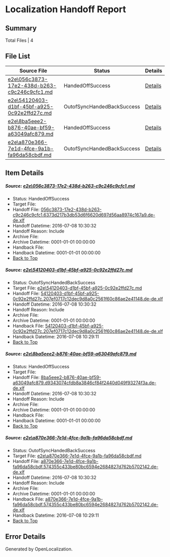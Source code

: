 # <a name='report-top'></a> Localization Handoff Report

## Summary
 Total Files | 4

## File List
 Source File | Status | Details 
 ----------- | ------ | ------- 
 [e2e\056c3873-17e2-438d-b263-c9c246c9cfc1.md](https://github.com/OpenLocalizationTestOrg/oltest/blob/2e3f3c49fc453f300cd0940164519885c0d4b250/e2e/056c3873-17e2-438d-b263-c9c246c9cfc1.md) | HandedOffSuccess | [Details](#796c5e32226666da29637ba3386f047180d293721)
 [e2e\54120403-d1bf-45bf-a925-0c92e2ffd27c.md](https://github.com/OpenLocalizationTestOrg/oltest/blob/1c0bc0b7cf97fd8ad0a6dabb462f3c01796437eb/e2e/54120403-d1bf-45bf-a925-0c92e2ffd27c.md) | OutofSyncHandedBackSuccess | [Details](#364ba981a886486aeacfcac23bcbfb17e568a6b33)
 [e2e\8ba5eee2-b876-40ae-bf59-a63049afc879.md](https://github.com/OpenLocalizationTestOrg/oltest/blob/2e3f3c49fc453f300cd0940164519885c0d4b250/e2e/8ba5eee2-b876-40ae-bf59-a63049afc879.md) | HandedOffSuccess | [Details](#13aa37a4a0baf2f48edd8ac32cfe6ac6f37eb51b4)
 [e2e\a870e366-7e1d-4fce-9a1b-fa96da58cbdf.md](https://github.com/OpenLocalizationTestOrg/oltest/blob/1c0bc0b7cf97fd8ad0a6dabb462f3c01796437eb/e2e/a870e366-7e1d-4fce-9a1b-fa96da58cbdf.md) | OutofSyncHandedBackSuccess | [Details](#6e26ff7ed9b3daecbfed8f5d2dbb27a06d97d0955)

## Item Details
##### <a name='796c5e32226666da29637ba3386f047180d293721'></a> Source: [e2e\056c3873-17e2-438d-b263-c9c246c9cfc1.md](https://github.com/OpenLocalizationTestOrg/oltest/blob/2e3f3c49fc453f300cd0940164519885c0d4b250/e2e/056c3873-17e2-438d-b263-c9c246c9cfc1.md)
* Status: HandedOffSuccess
* Target File: 
* Handoff File: [056c3873-17e2-438d-b263-c9c246c9cfc1.6373d217b3db53d6f6620d697d56aa8974c167a9.de-de.xlf](https://github.com/OpenLocalizationTestOrg/olhandoff-e2e/blob/27e3e69844ba258d5694e4b5aa78df95440001c7/ol-handoff/OpenLocalizationTestOrg/oltest-dede-fly/ci/low/056c3873-17e2-438d-b263-c9c246c9cfc1.6373d217b3db53d6f6620d697d56aa8974c167a9.de-de.xlf)
* Handoff Datetime: 2016-07-08 10:30:32
* Handoff Reason: Include
* Archive File: 
* Archive Datetime: 0001-01-01 00:00:00
* Handback File: 
* Handback Datetime: 0001-01-01 00:00:00
* [Back to Top](#report-top)

##### <a name='364ba981a886486aeacfcac23bcbfb17e568a6b33'></a> Source: [e2e\54120403-d1bf-45bf-a925-0c92e2ffd27c.md](https://github.com/OpenLocalizationTestOrg/oltest/blob/1c0bc0b7cf97fd8ad0a6dabb462f3c01796437eb/e2e/54120403-d1bf-45bf-a925-0c92e2ffd27c.md)
* Status: OutofSyncHandedBackSuccess
* Target File: [e2e\54120403-d1bf-45bf-a925-0c92e2ffd27c.md](https://github.com/OpenLocalizationTestOrg/oltest-dede-fly/blob/a3cbe309569d38d8663d9731e94930eb430bfdbd/e2e/54120403-d1bf-45bf-a925-0c92e2ffd27c.md)
* Handoff File: [54120403-d1bf-45bf-a925-0c92e2ffd27c.207ef0717c12dec9d8a0c2561f60c86ae2e41148.de-de.xlf](https://github.com/OpenLocalizationTestOrg/olhandoff-e2e/blob/27e3e69844ba258d5694e4b5aa78df95440001c7/ol-handoff/OpenLocalizationTestOrg/oltest-dede-fly/ci/low/54120403-d1bf-45bf-a925-0c92e2ffd27c.207ef0717c12dec9d8a0c2561f60c86ae2e41148.de-de.xlf)
* Handoff Datetime: 2016-07-08 10:30:32
* Handoff Reason: Include
* Archive File: 
* Archive Datetime: 0001-01-01 00:00:00
* Handback File: [54120403-d1bf-45bf-a925-0c92e2ffd27c.207ef0717c12dec9d8a0c2561f60c86ae2e41148.de-de.xlf](https://github.com/OpenLocalizationTestOrg/olhandback-e2e/blob/50067c5c82ba8b458eb36332f3de3c58c0f772a5/ol-handback/OpenLocalizationTestOrg/oltest-dede-fly/ci/high/54120403-d1bf-45bf-a925-0c92e2ffd27c.207ef0717c12dec9d8a0c2561f60c86ae2e41148.de-de.xlf)
* Handback Datetime: 2016-07-08 10:29:11
* [Back to Top](#report-top)

##### <a name='13aa37a4a0baf2f48edd8ac32cfe6ac6f37eb51b4'></a> Source: [e2e\8ba5eee2-b876-40ae-bf59-a63049afc879.md](https://github.com/OpenLocalizationTestOrg/oltest/blob/2e3f3c49fc453f300cd0940164519885c0d4b250/e2e/8ba5eee2-b876-40ae-bf59-a63049afc879.md)
* Status: HandedOffSuccess
* Target File: 
* Handoff File: [8ba5eee2-b876-40ae-bf59-a63049afc879.d9343074cfdb8a3846cf84f2440d049f93274f3a.de-de.xlf](https://github.com/OpenLocalizationTestOrg/olhandoff-e2e/blob/27e3e69844ba258d5694e4b5aa78df95440001c7/ol-handoff/OpenLocalizationTestOrg/oltest-dede-fly/ci/low/8ba5eee2-b876-40ae-bf59-a63049afc879.d9343074cfdb8a3846cf84f2440d049f93274f3a.de-de.xlf)
* Handoff Datetime: 2016-07-08 10:30:32
* Handoff Reason: Include
* Archive File: 
* Archive Datetime: 0001-01-01 00:00:00
* Handback File: 
* Handback Datetime: 0001-01-01 00:00:00
* [Back to Top](#report-top)

##### <a name='6e26ff7ed9b3daecbfed8f5d2dbb27a06d97d0955'></a> Source: [e2e\a870e366-7e1d-4fce-9a1b-fa96da58cbdf.md](https://github.com/OpenLocalizationTestOrg/oltest/blob/1c0bc0b7cf97fd8ad0a6dabb462f3c01796437eb/e2e/a870e366-7e1d-4fce-9a1b-fa96da58cbdf.md)
* Status: OutofSyncHandedBackSuccess
* Target File: [e2e\a870e366-7e1d-4fce-9a1b-fa96da58cbdf.md](https://github.com/OpenLocalizationTestOrg/oltest-dede-fly/blob/a3cbe309569d38d8663d9731e94930eb430bfdbd/e2e/a870e366-7e1d-4fce-9a1b-fa96da58cbdf.md)
* Handoff File: [a870e366-7e1d-4fce-9a1b-fa96da58cbdf.574355c433be80bc6594e2684827d762b5702142.de-de.xlf](https://github.com/OpenLocalizationTestOrg/olhandoff-e2e/blob/27e3e69844ba258d5694e4b5aa78df95440001c7/ol-handoff/OpenLocalizationTestOrg/oltest-dede-fly/ci/low/a870e366-7e1d-4fce-9a1b-fa96da58cbdf.574355c433be80bc6594e2684827d762b5702142.de-de.xlf)
* Handoff Datetime: 2016-07-08 10:30:32
* Handoff Reason: Include
* Archive File: 
* Archive Datetime: 0001-01-01 00:00:00
* Handback File: [a870e366-7e1d-4fce-9a1b-fa96da58cbdf.574355c433be80bc6594e2684827d762b5702142.de-de.xlf](https://github.com/OpenLocalizationTestOrg/olhandback-e2e/blob/50067c5c82ba8b458eb36332f3de3c58c0f772a5/ol-handback/OpenLocalizationTestOrg/oltest-dede-fly/ci/high/a870e366-7e1d-4fce-9a1b-fa96da58cbdf.574355c433be80bc6594e2684827d762b5702142.de-de.xlf)
* Handback Datetime: 2016-07-08 10:29:11
* [Back to Top](#report-top)


## Error Details

Generated by OpenLocalization.
